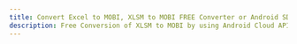---title: Convert Excel to MOBI, XLSM to MOBI FREE Converter or Android SDKdescription: Free Conversion of XLSM to MOBI by using Android Cloud APIs & SDKs. Also Create, Edit & Render Microsoft Excel, CSV and SpreadsheetML worksheets or spreadsheet in the Cloud.---